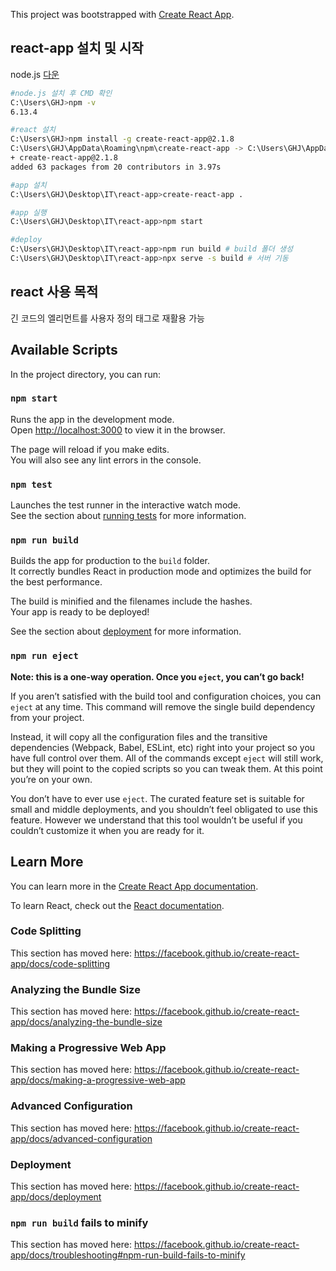 This project was bootstrapped with [Create React App](https://github.com/facebook/create-react-app).

## react-app 설치 및 시작

node.js [다운](https://nodejs.org/en/)

```bash
#node.js 설치 후 CMD 확인
C:\Users\GHJ>npm -v
6.13.4

#react 설치
C:\Users\GHJ>npm install -g create-react-app@2.1.8
C:\Users\GHJ\AppData\Roaming\npm\create-react-app -> C:\Users\GHJ\AppData\Roaming\npm\node_modules\create-react-app\index.js
+ create-react-app@2.1.8
added 63 packages from 20 contributors in 3.97s

#app 설치
C:\Users\GHJ\Desktop\IT\react-app>create-react-app .

#app 실행
C:\Users\GHJ\Desktop\IT\react-app>npm start

#deploy
C:\Users\GHJ\Desktop\IT\react-app>npm run build # build 폴더 생성
C:\Users\GHJ\Desktop\IT\react-app>npx serve -s build # 서버 기동
```

## react 사용 목적
긴 코드의 엘리먼트를 사용자 정의 태그로 재활용 가능

## Available Scripts

In the project directory, you can run:

### `npm start`

Runs the app in the development mode.<br />
Open [http://localhost:3000](http://localhost:3000) to view it in the browser.

The page will reload if you make edits.<br />
You will also see any lint errors in the console.

### `npm test`

Launches the test runner in the interactive watch mode.<br />
See the section about [running tests](https://facebook.github.io/create-react-app/docs/running-tests) for more information.

### `npm run build`

Builds the app for production to the `build` folder.<br />
It correctly bundles React in production mode and optimizes the build for the best performance.

The build is minified and the filenames include the hashes.<br />
Your app is ready to be deployed!

See the section about [deployment](https://facebook.github.io/create-react-app/docs/deployment) for more information.

### `npm run eject`

**Note: this is a one-way operation. Once you `eject`, you can’t go back!**

If you aren’t satisfied with the build tool and configuration choices, you can `eject` at any time. This command will remove the single build dependency from your project.

Instead, it will copy all the configuration files and the transitive dependencies (Webpack, Babel, ESLint, etc) right into your project so you have full control over them. All of the commands except `eject` will still work, but they will point to the copied scripts so you can tweak them. At this point you’re on your own.

You don’t have to ever use `eject`. The curated feature set is suitable for small and middle deployments, and you shouldn’t feel obligated to use this feature. However we understand that this tool wouldn’t be useful if you couldn’t customize it when you are ready for it.

## Learn More

You can learn more in the [Create React App documentation](https://facebook.github.io/create-react-app/docs/getting-started).

To learn React, check out the [React documentation](https://reactjs.org/).

### Code Splitting

This section has moved here: https://facebook.github.io/create-react-app/docs/code-splitting

### Analyzing the Bundle Size

This section has moved here: https://facebook.github.io/create-react-app/docs/analyzing-the-bundle-size

### Making a Progressive Web App

This section has moved here: https://facebook.github.io/create-react-app/docs/making-a-progressive-web-app

### Advanced Configuration

This section has moved here: https://facebook.github.io/create-react-app/docs/advanced-configuration

### Deployment

This section has moved here: https://facebook.github.io/create-react-app/docs/deployment

### `npm run build` fails to minify

This section has moved here: https://facebook.github.io/create-react-app/docs/troubleshooting#npm-run-build-fails-to-minify
